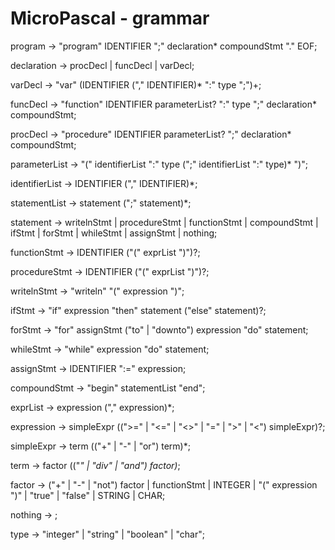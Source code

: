 # MicroPascal - grammar

program -> "program" IDENTIFIER ";" declaration* compoundStmt "." EOF;

declaration -> procDecl | funcDecl | varDecl;

varDecl -> "var" (IDENTIFIER ("," IDENTIFIER)* ":" type ";")+;

funcDecl -> "function" IDENTIFIER parameterList? ":" type ";" declaration* compoundStmt;

procDecl -> "procedure" IDENTIFIER parameterList? ";" declaration* compoundStmt;

parameterList -> "(" identifierList ":" type (";" identifierList ":" type)* ")";

identifierList -> IDENTIFIER ("," IDENTIFIER)*;

statementList -> statement (";" statement)*;

statement -> writelnStmt | procedureStmt | functionStmt | compoundStmt | ifStmt | forStmt | whileStmt | assignStmt | nothing;

functionStmt -> IDENTIFIER ("(" exprList ")")?;

procedureStmt -> IDENTIFIER ("(" exprList ")")?;

writelnStmt -> "writeln" "(" expression ")";

ifStmt -> "if" expression "then" statement ("else" statement)?;

forStmt -> "for" assignStmt ("to" | "downto") expression "do" statement;

whileStmt -> "while" expression "do" statement;

assignStmt -> IDENTIFIER ":=" expression;

compoundStmt -> "begin" statementList "end";

exprList -> expression ("," expression)*;

expression -> simpleExpr ((">=" | "<=" | "<>" | "=" | ">" | "<") simpleExpr)?;

simpleExpr -> term (("+" | "-" | "or") term)*;

term -> factor (("*" | "div" | "and") factor)*;

factor -> ("+" | "-" | "not") factor | functionStmt | INTEGER | "(" expression ")" | "true" | "false" | STRING | CHAR;

nothing -> ;

type -> "integer" | "string" | "boolean" | "char";